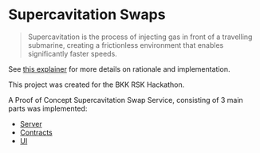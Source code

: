 # Supercavitation Swaps

> Supercavitation is the process of injecting gas in front of a travelling submarine, creating a frictionless environment that enables significantly faster speeds.

See [this explainer](https://github.com/lncm/supercavitation-swaps/wiki/Frictionless-EVM-Submarine-Swaps) for more details on rationale and implementation.

This project was created for the BKK RSK Hackathon.

A Proof of Concept Supercavitation Swap Service, consisting of 3 main parts was implemented:

* [Server](https://github.com/lncm/supercavitation-server)
* [Contracts](https://github.com/lncm/supercavitation-contracts)
* [UI](https://github.com/lncm/supercavitation-ui)